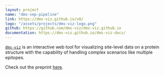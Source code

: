 ```yaml
---
layout: project
name: "dms-vep-pipeline"
link: https://dms-viz.github.io/v0/
logo: "/assets/projects/dms-viz-logo.png"
github: https://github.com/dms-viz/dms-viz.github.io
documentation: https://dms-viz.github.io/dms-viz-docs/
---
```


[`dms-viz`](https://dms-viz.github.io/) is an interactive web tool for visualizing site-level data on a protein structure with the capability of handling complex scenarios like multiple epitopes.

Check out the preprint [here](https://www.biorxiv.org/content/10.1101/2023.10.29.564578v1).